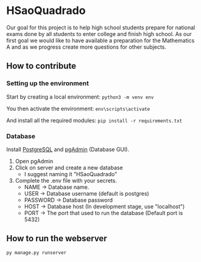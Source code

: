 # HSaoQuadrado
Our goal for this project is to help high school students prepare for national exams done by all students to enter college and finish high school. 
As our first goal we would like to have available a preparation for the Mathematics A and as we progress create more questions for other subjects.

##  How  to contribute

### Setting up the environment

Start by  creating a local environment: 
`python3 -m venv env`

You  then activate the environment:
`env\scripts\activate`

And install all the required modules:
`pip install -r requirements.txt`

### Database
Install [PostgreSQL](https://www.postgresql.org/download/) and [pgAdmin](https://www.pgadmin.org/download/) (Database GUI).

1. Open pgAdmin
2. Click on server and create a new database
    - I suggest naming it "HSaoQuadrado" 
3. Complete the .env file with your secrets.
    - NAME → Database name.
    - USER → Database username (default is postgres)
    - PASSWORD → Database password
    - HOST → Database host (In development stage, use "localhost")
    - PORT → The port that used to run the database (Default port is 5432)

## How to run the  webserver
	py manage.py runserver
